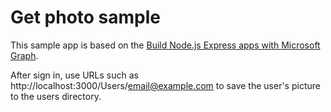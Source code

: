 # Get photo sample

This sample app is based on the [Build Node.js Express apps with Microsoft Graph](https://docs.microsoft.com/en-us/graph/tutorials/node).

After sign in, use URLs such as http://localhost:3000/Users/email@example.com to save the user's picture to the users directory.

